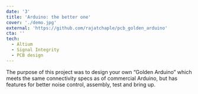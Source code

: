 ```yaml
---
date: '3'
title: 'Arduino: the better one'
cover: './demo.jpg'
external: 'https://github.com/rajatchaple/pcb_golden_arduino'
cta: ''
tech:
  - Altium
  - Signal Integrity
  - PCB design
---
```


The purpose of this project was to design your own “Golden Arduino” which meets the same connectivity specs as of commercial Arduino, but has features for better noise control, assembly, test and bring up.
